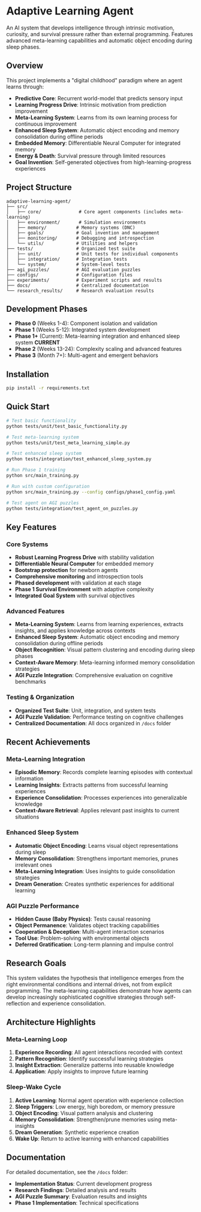 # Adaptive Learning Agent

An AI system that develops intelligence through intrinsic motivation, curiosity, and survival pressure rather than external programming. Features advanced meta-learning capabilities and automatic object encoding during sleep phases.

## Overview

This project implements a "digital childhood" paradigm where an agent learns through:
- **Predictive Core**: Recurrent world-model that predicts sensory input
- **Learning Progress Drive**: Intrinsic motivation from prediction improvement
- **Meta-Learning System**: Learns from its own learning process for continuous improvement
- **Enhanced Sleep System**: Automatic object encoding and memory consolidation during offline periods
- **Embedded Memory**: Differentiable Neural Computer for integrated memory
- **Energy & Death**: Survival pressure through limited resources
- **Goal Invention**: Self-generated objectives from high-learning-progress experiences

## Project Structure

```
adaptive-learning-agent/
├── src/
│   ├── core/              # Core agent components (includes meta-learning)
│   ├── environment/       # Simulation environments
│   ├── memory/           # Memory systems (DNC)
│   ├── goals/            # Goal invention and management
│   ├── monitoring/       # Debugging and introspection
│   └── utils/            # Utilities and helpers
├── tests/                # Organized test suite
│   ├── unit/             # Unit tests for individual components
│   ├── integration/      # Integration tests
│   └── system/           # System-level tests
├── agi_puzzles/          # AGI evaluation puzzles
├── configs/              # Configuration files
├── experiments/          # Experiment scripts and results
├── docs/                 # Centralized documentation
└── research_results/     # Research evaluation results
```

## Development Phases

- **Phase 0** (Weeks 1-4): Component isolation and validation 
- **Phase 1** (Weeks 5-12): Integrated system development 
- **Phase 1+** (Current): Meta-learning integration and enhanced sleep system **CURRENT**
- **Phase 2** (Weeks 13-24): Complexity scaling and advanced features
- **Phase 3** (Month 7+): Multi-agent and emergent behaviors

## Installation

```bash
pip install -r requirements.txt
```

## Quick Start

```bash
# Test basic functionality
python tests/unit/test_basic_functionality.py

# Test meta-learning system
python tests/unit/test_meta_learning_simple.py

# Test enhanced sleep system
python tests/integration/test_enhanced_sleep_system.py

# Run Phase 1 training
python src/main_training.py

# Run with custom configuration
python src/main_training.py --config configs/phase1_config.yaml

# Test agent on AGI puzzles
python tests/integration/test_agent_on_puzzles.py
```

## Key Features

### Core Systems 
- **Robust Learning Progress Drive** with stability validation
- **Differentiable Neural Computer** for embedded memory
- **Bootstrap protection** for newborn agents
- **Comprehensive monitoring** and introspection tools
- **Phased development** with validation at each stage
- **Phase 1 Survival Environment** with adaptive complexity
- **Integrated Goal System** with survival objectives

### Advanced Features 
- **Meta-Learning System**: Learns from learning experiences, extracts insights, and applies knowledge across contexts
- **Enhanced Sleep System**: Automatic object encoding and memory consolidation during offline periods
- **Object Recognition**: Visual pattern clustering and encoding during sleep phases
- **Context-Aware Memory**: Meta-learning informed memory consolidation strategies
- **AGI Puzzle Integration**: Comprehensive evaluation on cognitive benchmarks

### Testing & Organization 
- **Organized Test Suite**: Unit, integration, and system tests
- **AGI Puzzle Validation**: Performance testing on cognitive challenges
- **Centralized Documentation**: All docs organized in `/docs` folder

## Recent Achievements

### Meta-Learning Integration
- **Episodic Memory**: Records complete learning episodes with contextual information
- **Learning Insights**: Extracts patterns from successful learning experiences
- **Experience Consolidation**: Processes experiences into generalizable knowledge
- **Context-Aware Retrieval**: Applies relevant past insights to current situations

### Enhanced Sleep System
- **Automatic Object Encoding**: Learns visual object representations during sleep
- **Memory Consolidation**: Strengthens important memories, prunes irrelevant ones
- **Meta-Learning Integration**: Uses insights to guide consolidation strategies
- **Dream Generation**: Creates synthetic experiences for additional learning

### AGI Puzzle Performance
- **Hidden Cause (Baby Physics)**: Tests causal reasoning
- **Object Permanence**: Validates object tracking capabilities
- **Cooperation & Deception**: Multi-agent interaction scenarios
- **Tool Use**: Problem-solving with environmental objects
- **Deferred Gratification**: Long-term planning and impulse control

## Research Goals

This system validates the hypothesis that intelligence emerges from the right environmental conditions and internal drives, not from explicit programming. The meta-learning capabilities demonstrate how agents can develop increasingly sophisticated cognitive strategies through self-reflection and experience consolidation.

## Architecture Highlights

### Meta-Learning Loop
1. **Experience Recording**: All agent interactions recorded with context
2. **Pattern Recognition**: Identify successful learning strategies
3. **Insight Extraction**: Generalize patterns into reusable knowledge
4. **Application**: Apply insights to improve future learning

### Sleep-Wake Cycle
1. **Active Learning**: Normal agent operation with experience collection
2. **Sleep Triggers**: Low energy, high boredom, or memory pressure
3. **Object Encoding**: Visual pattern analysis and clustering
4. **Memory Consolidation**: Strengthen/prune memories using meta-insights
5. **Dream Generation**: Synthetic experience creation
6. **Wake Up**: Return to active learning with enhanced capabilities

## Documentation

For detailed documentation, see the `/docs` folder:
- **Implementation Status**: Current development progress
- **Research Findings**: Detailed analysis and results
- **AGI Puzzle Summary**: Evaluation results and insights
- **Phase 1 Implementation**: Technical specifications